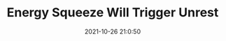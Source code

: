---
"title": "Energy Squeeze Will Trigger Unrest"
"date": "2021-10-26 21:0:50"
"feed_name": "RIGZONE"
"feed_website": "http://www.rigzone.com/"
"feed_rss": "http://www.rigzone.com/news/rss/rigzone_latest.aspx"
"link": "https://www.rigzone.com/news/wire/energy_squeeze_will_trigger_unrest-26-oct-2021-166824-article/?rss=true"
"source": "None"
"file": "_posts/2021-1-1-e83948b83c92e0961dd0c1abe4934c4f4616106e.md"
"accident": "0"
"drilling": "0"
"dead": "0"
"injured": "0"
"arrested": "0"
"place": "unknown place"
"where": "unknown site"
"causes": "unknown"
"place_uri": "unknown place"
---